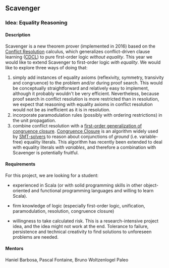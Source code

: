 
## Scavenger

### Idea: Equality Reasoning

#### Description

Scavenger is a new theorem prover (implemented in 2016) based on the [Conflict Resolution](https://arxiv.org/pdf/1602.04568v1.pdf) calculus, which generalizes conflict-driven clause learning ([CDCL](https://en.wikipedia.org/wiki/Conflict-Driven_Clause_Learning)) to pure first-order logic *without equality*. This year we would like to extend Scavenger to first-order logic *with equality*. We would like to explore three ways of doing that:

1. simply add instances of equality axioms (reflexivity, symmetry, transivity and congruence) to the problem and/or during proof search. This would be conceptually straightforward and relatively easy to implement, although it probably wouldn't be very efficient. Nevertheless, because proof search in conflict resolution is more restricted than in resolution, we expect that reasoning with equality axioms in conflict resolution would not be as inefficient as it is in resolution.
2. incorporate paramodulation rules (possibly with ordering restrictions) in the unit propagation.
3. combine conflict resolution with a [first-order generalization of congruence closure](https://members.loria.fr/HBarbosa/papers/barbosa2016-extended.pdf). [Congruence Closure](https://www.cs.upc.edu/~oliveras/espai/papers/IC.pdf) is an algorithm widely used by [SMT-solvers](http://www.cs.nyu.edu/~barrett/pubs/BKM14.pdf,https://people.eecs.berkeley.edu/~sseshia/pubdir/SMT-BookChapter.pdf) to reason about conjunctions of *ground* (i.e. variable-free) equality literals. This algorithm has recently been extended to deal with equality literals *with variables*, and therefore a combination with Scavenger is potentially fruitful.


#### Requirements

For this project, we are looking for a student:

- experienced in Scala (or with solid programming skills in other object-oriented and functional programming languages and willing to learn Scala).

- firm knowledge of logic (especially first-order logic, unification, paramodulation, resolution, congruence closure)

- willingness to take calculated risk. This is a research-intensive project idea, and the idea might not work at the end. Tolerance to failure, persistence and technical creativity to find solutions to unforeseen problems are needed.



#### Mentors

Haniel Barbosa, Pascal Fontaine, Bruno Woltzenlogel Paleo




